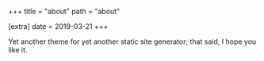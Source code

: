 +++
title = "about"
path = "about"

[extra]
date = 2019-03-21
+++

Yet another theme for yet another static site generator; that said, I hope you
like it.
